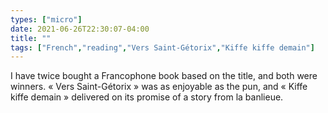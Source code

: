 ```yaml
---
types: ["micro"]
date: 2021-06-26T22:30:07-04:00
title: ""
tags: ["French","reading","Vers Saint-Gétorix","Kiffe kiffe demain"]
---
```

I have twice bought a Francophone book based on the title, and both were winners. « Vers Saint-Gétorix » was as enjoyable as the pun, and « Kiffe kiffe demain » delivered on its promise of a story from la banlieue.
